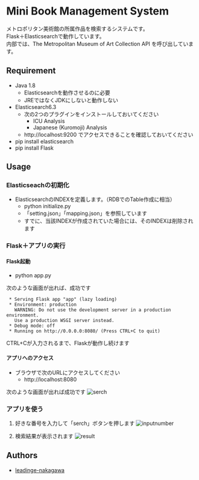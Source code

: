 # Mini Book Management System

メトロポリタン美術館の所属作品を検索するシステムです。  
Flask＋Elasticsearchで動作しています。  
内部では、The Metropolitan Museum of Art Collection API を呼び出しています。

## Requirement

- Java 1.8
    - Elasticsearchを動作させるのに必要
    - JREではなくJDKにしないと動作しない
- Elasticsearch6.3
    - 次の2つのプラグインをインストールしておいてください
        - ICU Analysis
        - Japanese (Kuromoji) Analysis
    - http://localhost:9200 でアクセスできることを確認しておいてください
- pip install elasticsearch
- pip install Flask

## Usage

### Elasticseachの初期化

- ElasticsearchのINDEXを定義します。（RDBでのTable作成に相当）
    - python initialize.py
    - 「setting.json」「mapping.json」を参照しています
    - すでに、当該INDEXが作成されていた場合には、そのINDEXは削除されます

### Flask＋アプリの実行

#### Flask起動  

- python app.py

次のような画面が出れば、成功です
```
 * Serving Flask app "app" (lazy loading)
 * Environment: production
   WARNING: Do not use the development server in a production environment.
   Use a production WSGI server instead.
 * Debug mode: off
 * Running on http://0.0.0.0:8080/ (Press CTRL+C to quit)
```  
CTRL+Cが入力されるまで、Flaskが動作し続けます

#### アプリへのアクセス

- ブラウザで次のURLにアクセスしてください
    - http://localhost:8080

次のような画面が出れば成功です
![serch](https://user-images.githubusercontent.com/45332421/50080215-f1cce900-022e-11e9-8119-6fc956d8b62b.JPG)


### アプリを使う

1. 好きな番号を入力して「serch」ボタンを押します
![inputnumber](https://user-images.githubusercontent.com/45332421/50080119-baf6d300-022e-11e9-85fd-4633f72830d0.JPG)


2. 検索結果が表示されます
![result](https://user-images.githubusercontent.com/45332421/50080191-e4176380-022e-11e9-93da-5f0d23129a3c.JPG)


## Authors

- [leadinge-nakagawa](https://github.com/leadinge-nakagawa/METMuseum)
